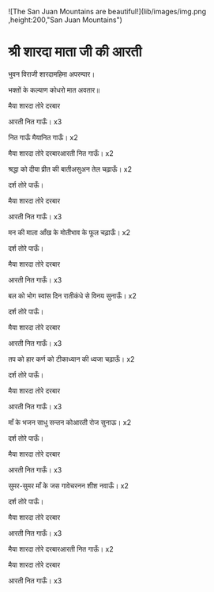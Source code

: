 ![The San Juan Mountains are beautiful!](lib/images/img.png ,height:200,"San Juan Mountains")

#  श्री शारदा माता जी की आरती 

भुवन विराजी शारदामहिमा अपरम्पार।

भक्तों के कल्याण कोधरो मात अवतार॥

मैया शारदा तोरे दरबार

आरती नित गाऊँ। x3

नित गाऊँ मैयानित गाऊँ। x2

मैया शारदा तोरे दरबारआरती नित गाऊँ। x2

श्रद्धा को दीया प्रीत की बातीअसुअन तेल चढ़ाऊँ। x2

दर्श तोरे पाऊँ।

मैया शारदा तोरे दरबार

आरती नित गाऊँ। x3

मन की माला आँख के मोतीभाव के फूल चढ़ाऊँ। x2

दर्श तोरे पाऊँ।

मैया शारदा तोरे दरबार

आरती नित गाऊँ। x3

बल को भोग स्वांस दिन रातीकंधे से विनय सुनाऊँ। x2

दर्श तोरे पाऊँ।

मैया शारदा तोरे दरबार

आरती नित गाऊँ। x3

तप को हार कर्ण को टीकाध्यान की ध्वजा चढ़ाऊँ। x2

दर्श तोरे पाऊँ।

मैया शारदा तोरे दरबार

आरती नित गाऊँ। x3

माँ के भजन साधु सन्तन कोआरती रोज सुनाऊ। x2

दर्श तोरे पाऊँ।

मैया शारदा तोरे दरबार

आरती नित गाऊँ। x3

सुमर-सुमर माँ के जस गावेचरनन शीश नवाऊँ। x2

दर्श तोरे पाऊँ।

मैया शारदा तोरे दरबार

आरती नित गाऊँ। x3

मैया शारदा तोरे दरबारआरती नित गाऊँ। x2

मैया शारदा तोरे दरबार

आरती नित गाऊँ। x3